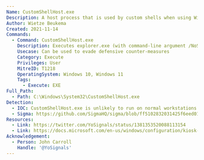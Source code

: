 ```yaml
---
Name: CustomShellHost.exe
Description: A host process that is used by custom shells when using Windows in Kiosk mode.
Author: Wietze Beukema
Created: 2021-11-14
Commands:
  - Command: CustomShellHost.exe
    Description: Executes explorer.exe (with command-line argument /NoShellRegistrationCheck) if present in the current working folder.
    Usecase: Can be used to evade defensive counter-measures
    Category: Execute
    Privileges: User
    MitreID: T1218
    OperatingSystem: Windows 10, Windows 11
    Tags:
      - Execute: EXE
Full_Path:
  - Path: C:\Windows\System32\CustomShellHost.exe
Detection:
  - IOC: CustomShellHost.exe is unlikely to run on normal workstations
  - Sigma: https://github.com/SigmaHQ/sigma/blob/ff5102832031425f6eed011dd3a2e62653008c94/rules/windows/process_creation/proc_creation_win_lolbin_customshellhost.yml
Resources:
  - Link: https://twitter.com/YoSignals/status/1381353520088113154
  - Link: https://docs.microsoft.com/en-us/windows/configuration/kiosk-shelllauncher
Acknowledgement:
  - Person: John Carroll
    Handle: '@YoSignals'
---
```

